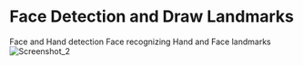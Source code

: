 # Face Detection and Draw Landmarks
Face and Hand detection 
Face recognizing
Hand and Face landmarks 
![Screenshot_2](https://user-images.githubusercontent.com/69674115/183652612-18ac97d8-eeb4-4883-a7e0-3c278a049996.png)
